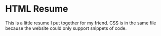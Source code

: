 HTML Resume
===========

This is a little resume I put together for my friend. CSS is in the same file because the website could only support snippets of code.
